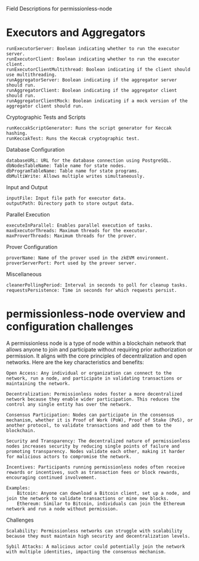 Field Descriptions for permissionless-node
# Executors and Aggregators

    runExecutorServer: Boolean indicating whether to run the executor server.
    runExecutorClient: Boolean indicating whether to run the executor client.
    runExecutorClientMultithread: Boolean indicating if the client should use multithreading.
    runAggregatorServer: Boolean indicating if the aggregator server should run.
    runAggregatorClient: Boolean indicating if the aggregator client should run.
    runAggregatorClientMock: Boolean indicating if a mock version of the aggregator client should run.

Cryptographic Tests and Scripts

    runKeccakScriptGenerator: Runs the script generator for Keccak hashing.
    runKeccakTest: Runs the Keccak cryptographic test.

Database Configuration

    databaseURL: URL for the database connection using PostgreSQL.
    dbNodesTableName: Table name for state nodes.
    dbProgramTableName: Table name for state programs.
    dbMultiWrite: Allows multiple writes simultaneously.

Input and Output

    inputFile: Input file path for executor data.
    outputPath: Directory path to store output data.

Parallel Execution

    executeInParallel: Enables parallel execution of tasks.
    maxExecutorThreads: Maximum threads for the executor.
    maxProverThreads: Maximum threads for the prover.

Prover Configuration

    proverName: Name of the prover used in the zkEVM environment.
    proverServerPort: Port used by the prover server.

Miscellaneous

    cleanerPollingPeriod: Interval in seconds to poll for cleanup tasks.
    requestsPersistence: Time in seconds for which requests persist.

# permissionless-node overview and configuration challenges
A permissionless node is a type of node within a blockchain network that allows anyone to join and participate without requiring prior authorization or permission. It aligns with the core principles of decentralization and open networks. Here are the key characteristics and benefits:

    Open Access: Any individual or organization can connect to the network, run a node, and participate in validating transactions or maintaining the network.

    Decentralization: Permissionless nodes foster a more decentralized network because they enable wider participation. This reduces the control any single entity has over the network.

    Consensus Participation: Nodes can participate in the consensus mechanism, whether it is Proof of Work (PoW), Proof of Stake (PoS), or another protocol, to validate transactions and add them to the blockchain.

    Security and Transparency: The decentralized nature of permissionless nodes increases security by reducing single points of failure and promoting transparency. Nodes validate each other, making it harder for malicious actors to compromise the network.

    Incentives: Participants running permissionless nodes often receive rewards or incentives, such as transaction fees or block rewards, encouraging continued involvement.

    Examples:
        Bitcoin: Anyone can download a Bitcoin client, set up a node, and join the network to validate transactions or mine new blocks.
        Ethereum: Similar to Bitcoin, individuals can join the Ethereum network and run a node without permission.

Challenges

    Scalability: Permissionless networks can struggle with scalability because they must maintain high security and decentralization levels.

    Sybil Attacks: A malicious actor could potentially join the network with multiple identities, impacting the consensus mechanism.


